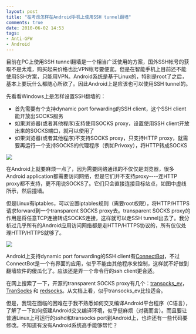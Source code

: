 ```yaml
---
layout: post
title: "在考虑怎样在Android手机上使用SSH tunnel翻墙"
comments: true
date: 2010-06-02 14:53
tags:
- Anti-GFW
- Android
---
```

目前在PC上使用SSH tunnel翻墙是一个相当广泛使用的方案，国外SSH帐号的获取不是太难，购买起来价格也比VPN帐号要便宜。但是在智能手机上目前还不能使用SSH方案，只能用VPN。Android系统是基于Linux的，特别是root了之后，基本上要玩什么都随心所欲了。因此Android上是应该也可以使用SSH tunnel的。

先看看Windows上是怎样设置SSH翻墙的：

  * 首先需要有个支持dynamic port forwarding的SSH client，这个SSH client能开放出SOCKS服务
  * 如果浏览器(或者其他程序)支持使用SOCKS proxy，设置使用SSH client开放出来的SOCKS端口，就可以使用了
  * 如果浏览器(或者其他程序)不支持SOCKS proxy，只支持HTTP proxy，就需要再运行一个支持SOCKS的代理程序（例如Privoxy），将HTTP转成SOCKS

![](http://farm5.static.flickr.com/4046/4662779602_743c1c50c2_b.jpg)

在Android上就要麻烦一点了，因为需要网络通讯的不仅仅是浏览器，很多Android application都需要访问网络，但是它们并不支持proxy----连HTTP proxy都不支持，更不用说SOCKS了。它们只会直接连接目标站点，如图中虚线所示，然后撞墙。

但是Linux有iptables，可以设置iptables规则（需要root权限），将HTTP/HTTPS请求forward到一个transparent SOCKS proxy去。transparent SOCKS proxy的作用是将任意TCP连接转成SOCKS连接，这样就可以走SSH tunnel出去了。我分析过几乎所有的Android应用访问网络都是走HTTP/HTTPS协议的，所有仅仅处理HTTP/HTTPS就够了。

![](http://farm5.static.flickr.com/4023/4662779594_32dd9773cb_b.jpg)

Android上支持dynamic port forwarding的SSH client有[ConnectBot](http://code.google.com/p/connectbot/)，不过ConnectBot是一个有界面的应用，似乎不能由其他程序来控制，这样就不好做到翻墙软件的傻瓜化了。应该还是弄一个命令行的ssh client更合适。

在网上搜索了一下，开源的transparent SOCKS proxy有几个：[transocks_ev](http://oss.tiggerswelt.net/transocks_ev/)，[TranSocks](http://transocks.sourceforge.net/) 和 [redsocks](http://darkk.net.ru/redsocks/)。从文档上看，似乎transocks_ev比较适合。

但是，我现在面临的困难在于我不熟悉如何交叉编译Android平台程序（C语言），了解了一下如何搭建Android交叉编译环境，似乎挺麻烦（对我而言）。而且要让普通Linux上可运行的sshd和transocks port到Android上，也许还有一些代码要修改。不知道有没有Android系统高手能够帮忙？

